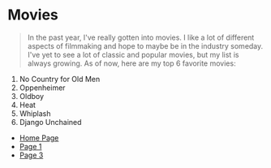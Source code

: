 # Movies

> In the past year, I've really gotten into movies. I like a lot of different aspects of filmmaking and hope to maybe be in the industry someday. I've yet to see a lot of classic and popular movies, but my list is always growing. As of now, here are my top 6 favorite movies:

1. No Country for Old Men
2. Oppenheimer
3. Oldboy
4. Heat
5. Whiplash
6. Django Unchained


- [Home Page](README.md)
- [Page 1](Page1.md)
- [Page 3](Page3.md)
